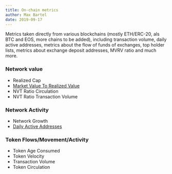 ```yaml
---
title: On-chain metrics
author: Max Bartel
date: 2019-09-17
---
```


Metrics taken directly from various blockchains (mostly ETH/ERC-20, als BTC and EOS, more chains to be added), including transaction volume, daily active addresses, metrics about the flow of funds of exchanges, top holder lists, metrics about exchange deposit addresses, MVRV ratio and much more.

### Network value
- Realized Cap
- [Market Value To Realized Value](/metrics/on-chain/mvrv)
- NVT Ratio Circulation
- NVT Ratio Transaction Volume

### Network Activity
- Network Growth
- [Daily Active Addresses](/metrics/on-chain/daily-active-addresses)

### Token Flows/Movement/Activity
- Token Age Consumed
- Token Velocity
- Transaction Volume
- Token Circulation
